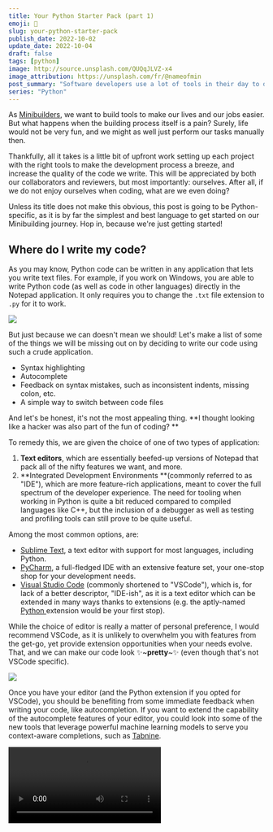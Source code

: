 ```yaml
---
title: Your Python Starter Pack (part 1)
emoji: 🐍
slug: your-python-starter-pack
publish_date: 2022-10-02
update_date: 2022-10-04
draft: false
tags: [python]
image: http://source.unsplash.com/QUQqJLVZ-x4
image_attribution: https://unsplash.com/fr/@nameofmin
post_summary: "Software developers use a lot of tools in their day to day work. Here are some common ones to get you started writing in Python."
series: "Python"
---
```


As [Minibuilders](/blog/embracing-the-minibuilder-mindset/), we want to build tools to make our lives and our jobs easier. But what happens when the building process itself is a pain? Surely, life would not be very fun, and we might as well just perform our tasks manually then.

Thankfully, all it takes is a little bit of upfront work setting up each project with the right tools to make the development process a breeze, and increase the quality of the code we write. This will be appreciated by both our collaborators and reviewers, but most importantly: ourselves. After all, if we do not enjoy ourselves when coding, what are we even doing?

Unless its title does not make this obvious, this post is going to be Python-specific, as it is by far the simplest and best language to get started on our Minibuilding journey. Hop in, because we're just getting started!

## Where do I write my code?

As you may know, Python code can be written in any application that lets you write text files. For example, if you work on Windows, you are able to write Python code (as well as code in other languages) directly in the Notepad application. It only requires you to change the `.txt` file extension to `.py` for it to work.

<!-- <div class="flex flex-col items-center"> -->

![](../../assets/python_starterpack_pt1_notepad.png)

<!-- {
    <Caption>
        Techically, one could do all of their Python coding work in Notepad. Should they though?
    </Caption>
} -->
<!-- </div> -->

But just because we can doesn't mean we should! Let's make a list of some of the things we will be missing out on by deciding to write our code using such a crude application.

- Syntax highlighting
- Autocomplete
- Feedback on syntax mistakes, such as inconsistent indents, missing colon, etc.
- A simple way to switch between code files

And let's be honest, it's not the most appealing thing. **I thought looking like a hacker was also part of the fun of coding? **

To remedy this, we are given the choice of one of two types of application:

1. **Text editors**, which are essentially beefed-up versions of Notepad that pack all of the nifty features we want, and more.
2. **Integrated Development Environments **(commonly referred to as "IDE"), which are more feature-rich applications, meant to cover the full spectrum of the developer experience. The need for tooling when working in Python is quite a bit reduced compared to compiled languages like C++, but the inclusion of a debugger as well as testing and profiling tools can still prove to be quite useful.

Among the most common options, are:

- [Sublime Text](https://www.sublimetext.com/), a text editor with support for most languages, including Python.
- [PyCharm](https://www.jetbrains.com/pycharm/), a full-fledged IDE with an extensive feature set, your one-stop shop for your development needs.
- [Visual Studio Code](https://code.visualstudio.com/) (commonly shortened to "VSCode"), which is, for lack of a better descriptor, "IDE-ish", as it is a text editor which can be extended in many ways thanks to extensions (e.g. the aptly-named [Python ](https://marketplace.visualstudio.com/items?itemName=ms-python.python)extension would be your first stop).

While the choice of editor is really a matter of personal preference, I would recommend VSCode, as it is unlikely to overwhelm you with features from the get-go, yet provide extension opportunities when your needs evolve. That, and we can make our code look ✨~**pretty**~✨ (even though that's not VSCode specific).

<!-- <div class="flex flex-col items-center"> -->

![](../../assets/python_starterpack_pt1_dracula.png)

<!-- {
    <Caption>
        Seriously, how <a class="underline" href="https://marketplace.visualstudio.com/items?itemName=dracula-theme.theme-dracula">lovely</a> is that?
    </Caption>
}

</div> -->

Once you have your editor (and the Python extension if you opted for VSCode), you should be benefiting from some immediate feedback when writing your code, like autocompletion. If you want to extend the capability of the autocomplete features of your editor, you could look into some of the new tools that leverage powerful machine learning models to serve you context-aware completions, such as [Tabnine](https://www.tabnine.com/).

<!-- <div class="flex flex-col items-center"> -->
<video src="/images/python_starterpack_pt1_vscode.webm" autoplay loop />
<!-- {
    <Caption>
        Example of the autocomplete options from VSCode appearing as you type.
    </Caption>
}
</div> -->

Another benefit we have mentioned is the highlighting of errors. This is done by a tool called a **linter**. A linter is a class of tools which analyze your code and looks for issues. Pylance, the tool packaged within the VSCode Python extension, for example provides immediate feedback for most common errors you could make in your code. But we can make use of linters in a more extensive fashion, by having certain specific checks trigger at specific moments of the development process.

<!-- <div class="flex flex-col items-center"> -->

![](../../assets/python_starterpack_pt1_linter.png)

<!-- {
    <Caption>
        How VSCode's linter gives feedback when writing code
    </Caption>
}
</div> -->

## Code style

So far, we've talked about writing code, but what about writing code that is nice to read, consistent, and easy to pick up by others? In most cases, you should be making reasonable efforts to adhere to the [PEP8 standards](https://peps.python.org/pep-0008/), along with any internal style guide your company may have (e.g. the [Google style guide](https://google.github.io/styleguide/pyguide.html)).

While I encourage people to read through the PEP8 standards to get an idea of what Python code should look like, we have access to a few tools that help us write consistently formatted code that is in line with coding standards.

First, **code formatters** allow us to write code that is consistent in terms of style, and thus reduce the mental load that formatting takes on us, so that we can focus on what really matters. This, coupled with the fact that most editors allow us to run these code formatters on each save of a file, usually translate in a substantial boost in productivity for developers. Your main options for Python code formatters are:

- [Black](https://github.com/psf/black)
- [yapf](https://github.com/google/yapf) ("Yet Another Python Formatter")
- [autopep8](https://github.com/hhatto/autopep8)

Again here, it is largely a matter of personal preference. I personally prefer Black, as it is very opinionated and does not really allow for configuration, which means I really don't have to think about formatting at all. I have delegated it all to Black. If you feel strongly about the Google style guide, then I would recommend you use yapf to ensure a certain level of automation in your workflow.

Now, let us go back to **linters**. We've talked about how useful they can be by providing you with some immediate feedback when you write your code, but they can be used beyond that to ensure that the code adheres to the PEP8 standards.

My linter of choice is [Flake8](https://github.com/PyCQA/flake8=), which is a wrapper around three distinct tools:

- [Pyflakes](https://github.com/PyCQA/pyflakes), which checks our code for errors.
- [PyCodestyle](https://github.com/PyCQA/pycodestyle) (formerly known as [pep8](https://github.com/PyCQA/pycodestyle/issues/466)), which checks our code against the PEP8 conventions.
- [`mccabe`](https://github.com/PyCQA/mccabe), which checks our code for cyclomatic complexity. A lower cyclomatic complexity leads to code with a lower number of branching paths, and therefore more easily readable.

After installing flake8, you can run it on your project directory via a terminal/console, either calling the `flake8` command if it is part of your PATH, or by running the module through the `python` command (or any version-specific command).

<!-- <div class="flex flex-col items-center"> -->

![](../../assets/python_starterpack_pt1_flake8.png)

<!-- {
    <Caption>
        Examples of flake8 warnings
    </Caption>
}
</div> -->

As you can see in my example above, flake8 highlighted three issues with my code, an unused import, a redundant f-string, and a line that is too long. Those are all things I should fix prior to considering my work "done" on this (very complex) project.

If you want to configure your flake8, you can drop a file named `.flake8` at the root of your project. For example, we need to remove conflicts between flake8 and Black, to avoid our use of Black to be simply counterproductive.

    [flake8]
    max-line-length = 88
    extend-ignore = E203

The extension of the line length is done so as to not have any conflict with Black

## Hook, line and sinker

I can already hear you asking:

> "How often should we run flake8? Every time we save a file? Before we deliver our project for review?"

For that, let me refer to the notion of the "Owner mindset", which we discussed in the [previous post](/blog/embracing-the-minibuilder-mindset/). If you are truly the owner of your project, then you do not see the review of your work as a crutch, i.e. you don't expect sloppy work to be fixed by whoever you deliver it to. Instead, you ensure that the work delivered is of the utmost quality, as if there was no safety net.

First of all, only the simplest of projects should be delivered as a single block. As soon as multiple features start being introduced, we should strive to deliver these features incrementally, in order to ensure that the introduction of these features does not break anything in the rest of the codebase. To do this, we need to start using source control, using [Git](https://git-scm.com/). The main idea behind source control, is that we "commit" changes to our code, which produces a new, parallel, version of our code, which makes it easy to revert to a previous version if something got broken along the way. A "commit" represents the implementation of a piece of code that works within our codebase, and, as such, we should ensure that it follows the standards that we've set for ourselves.

_If you are not yet comfortable using Git, fret not! It will be a major topic of part 2 of this post._

What if we could find a way to have flake8 run every time we perform a "commit" of our code? What if we collaborate with someone who is not using Black when their files save? Since the Black format is one of our standards, we should ensure that it is run every time a "commit" is performed as well!

As you may have guessed, this is something that exists, in the form of an amazing tool called [pre-commit](https://github.com/pre-commit/pre-commit). The idea of pre-commit, is to have a way to run checks and fixes for our codebase before we commit, thus making sure that we are not leaving those mistakes for our reviewer to fix. It orchestrates the running of scripts as [git hooks](https://git-scm.com/book/en/v2/Customizing-Git-Git-Hooks), that trigger whenever we make a commit. And last but not least, it is fully extensible, so your teams may develop their own pre-commit hooks, if the many hooks included out of the box are not sufficient.

For the full installation process, refer to the guide provided on [pre-commit.com](https://pre-commit.com/#install), but to make it short:

1. Install the `pre-commit` package.
2. Add a configuration file named `.pre-commit-config.yaml` at the root of your project. See my default configuration below, which integrates additional checks, such as `reimport-python-imports` and `pyupgrade`.
3. Install the hooks by running `pre-commit install` in a terminal/console.

   ```yaml
   repos:
     - repo: https://github.com/asottile/reorder_python_imports
       rev: v3.1.0
       hooks:
         - id: reorder-python-imports

     - repo: https://github.com/pre-commit/pre-commit-hooks
       rev: v4.2.0
       hooks:
         - id: check-ast
         - id: trailing-whitespace
         - id: check-added-large-files
         - id: debug-statements
           language_version: python3

     - repo: https://github.com/psf/black
       rev: 22.3.0
       hooks:
         - id: black

     - repo: https://github.com/asottile/pyupgrade
       rev: v2.32.1
       hooks:
         - id: pyupgrade
           args: [--py36-plus]

     - repo: https://gitlab.com/pycqa/flake8.git
       rev: 3.7.9
       hooks:
         - id: flake8
           additional_dependencies:
             - flake8-black>=0.1.1
           language_version: python3
   ```

This is an example of pre-commit config file. Feel free to use it as a baseline for your own projects.
At every commit, these checks will run, and should they fail, two outcomes are possible:

- The error will be fixed and a re-commit is needed (e.g. for failures from Black);
- The error will need to be fixed manually and the code re-committed (e.g. for failures from flake8).

<!-- <div class="flex flex-col items-center"> -->
<video src="/images/python_starterpack_pt1_precommit.webm" autoplay loop />
    <!-- {
        <Caption>
            Hurray! But what is this `poetry run` command? See you in part 2 for the answer!
        </Caption>
    }
</div> -->

## Conclusion

Good quality code is something every minibuilder should strive for. After all, how good can our tools be if they cannot easily be reviewed, audited, maintained, or extended for future use? The first step in increasing the quality of our code is to define the tools that exist that will help make our job easier. Think of this as a little meta-process, we invest into our tools to then build better tools.

But this is not the end. In a second part, we will focus on **collaboration** in development as well as helping others run your code! Doing so will require us to do a deep dive in environment and dependency management as well as server-based source control tools such as Github.

See you there, and in the meantime, please feel free to post your questions in the comment box below!
